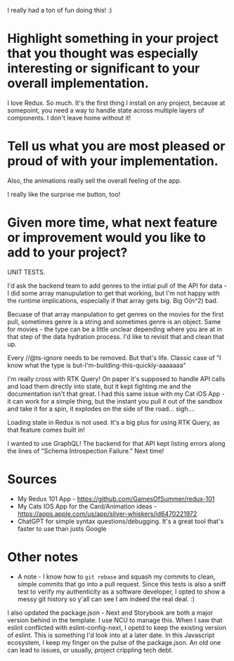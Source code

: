 I really had a ton of fun doing this! :)

# Highlight something in your project that you thought was especially interesting or significant to your overall implementation.

I love Redux. So much. It's the first thing I install on any project, because at somepoint, you need a way to handle state across multiple layers of components. I don't leave home without it!

# Tell us what you are most pleased or proud of with your implementation.

Also, the animations really sell the overall feeling of the app.

I really like the surprise me button, too!

# Given more time, what next feature or improvement would you like to add to your project?

UNIT TESTS.

I'd ask the backend team to add genres to the intial pull of the API for data - I did some array manupulation to get that working, but I'm not happy with the runtime implications, especially if that array gets big. Big O(n^2) bad.

Becuase of that array manpulation to get genres on the movies for the first pull, sometimes genre is a string and sometimes genre is an object. Same for movies - the type can be a little unclear depending where you are at in that step of the data hydration process. I'd like to revisit that and clean that up.

Every //@ts-ignore needs to be removed. But that's life. Classic case of "I know what the type is but-I'm-building-this-quickly-aaaaaaa"

I'm really cross with RTK Query! On paper it's supposed to handle API calls and load them directly into state, but it kept fighting me and the documentation isn't that great. I had this same issue with my Cat iOS App - it can work for a simple thing, but the instant you pull it out of the sandbox and take it for a spin, it explodes on the side of the road... sigh....

Loading state in Redux is not used. It's a big plus for using RTK Query, as that feature comes built in!

I wanted to use GraphQL! The backend for that API kept listing errors along the lines of "Schema Introspection Failure." Next time!

# Sources

- My Redux 101 App - https://github.com/GamesOfSummer/redux-101
- My Cats IOS App for the Card/Animation ideas - https://apps.apple.com/us/app/silver-whiskers/id6470221972
- ChatGPT for simple syntax questions/debugging. It's a great tool that's faster to use than justs Google

# Other notes

- A note - I know how to `git rebase` and squash my commits to clean, simple commits that go into a pull request. Since this tests is also a sniff test to verify my authenticity as a software developer, I opted to show a messy git history so y'all can see I am indeed the real deal. :)

I also updated the package.json - Next and Storybook are both a major version behind in the template. I use NCU to manage this. When I saw that eslint conflicted with eslint-config-next, I opetd to keep the existing version of eslint. This is something I'd look into at a later date. In this Javascript ecosystem, I keep my finger on the pulse of the package.json. An old one can lead to issues, or usually, project crippling tech debt.
